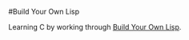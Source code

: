 #Build Your Own Lisp

Learning C by working through [Build Your Own Lisp](http://www.buildyourownlisp.com).

